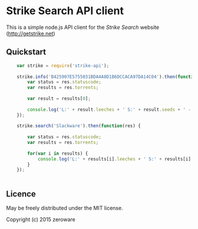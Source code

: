 # Strike Search API client

This is a simple node.js API client for the _Strike Search_ website (http://getstrike.net)

## Quickstart

```js
	var strike = require('strike-api');
	
	strike.info('B425907E5755031BDA4A8D1B6DCCACA97DA14C04').then(function(res) {
        var status = res.statuscode;
        var results = res.torrents;
    
        var result = results[0];
    
        console.log('L:' + result.leeches + ' S:' + result.seeds + ' - ' + result.torrent_title + ' (' + result.size + ')')
    });
    
    strike.search('Slackware').then(function(res) {
    
        var status = res.statuscode;
        var results = res.torrents;
    
        for(var i in results) {
            console.log('L:' + results[i].leeches + ' S:' + results[i].seeds + ' - ' +  results[i].torrent_title + ' (' + results[i].size + ')')
        }
    });
    
```

## Licence

May be freely distributed under the MIT license.

Copyright (c) 2015 zeroware